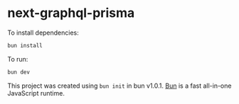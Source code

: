 # next-graphql-prisma

To install dependencies:

```bash
bun install
```

To run:

```bash
bun dev
```

This project was created using `bun init` in bun v1.0.1. [Bun](https://bun.sh) is a fast all-in-one JavaScript runtime.
